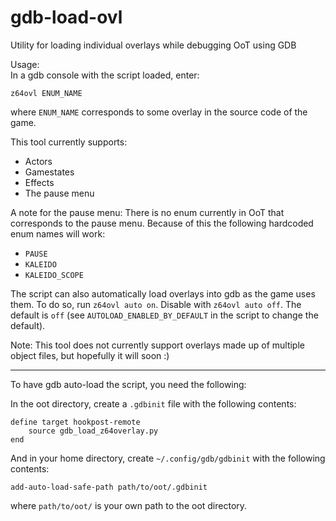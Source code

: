 # gdb-load-ovl
Utility for loading individual overlays while debugging OoT using GDB

Usage:  
In a gdb console with the script loaded, enter:  
```
z64ovl ENUM_NAME
```
where `ENUM_NAME` corresponds to some overlay in the source code of the game.  

This tool currently supports:
- Actors
- Gamestates
- Effects
- The pause menu

A note for the pause menu: There is no enum currently in OoT that corresponds to the pause menu. Because of this the following hardcoded enum names will work:
- `PAUSE`
- `KALEIDO`
- `KALEIDO_SCOPE`

The script can also automatically load overlays into gdb as the game uses them. To do so, run `z64ovl auto on`. Disable with `z64ovl auto off`. The default is `off` (see `AUTOLOAD_ENABLED_BY_DEFAULT` in the script to change the default).

Note: This tool does not currently support overlays made up of multiple object files, but hopefully it will soon :)

***

To have gdb auto-load the script, you need the following:

In the oot directory, create a `.gdbinit` file with the following contents:
```
define target hookpost-remote
    source gdb_load_z64overlay.py
end
```
And in your home directory, create `~/.config/gdb/gdbinit` with the following contents:
```
add-auto-load-safe-path path/to/oot/.gdbinit
```
where `path/to/oot/` is your own path to the oot directory.
